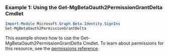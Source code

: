 ### Example 1: Using the Get-MgBetaOauth2PermissionGrantDelta Cmdlet
```powershell
Import-Module Microsoft.Graph.Beta.Identity.SignIns
Get-MgBetaOauth2PermissionGrantDelta
```
This example shows how to use the Get-MgBetaOauth2PermissionGrantDelta Cmdlet.
To learn about permissions for this resource, see the [permissions reference](/graph/permissions-reference).
